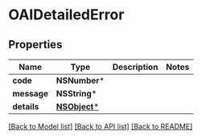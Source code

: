 # OAIDetailedError

## Properties
Name | Type | Description | Notes
------------ | ------------- | ------------- | -------------
**code** | **NSNumber*** |  | 
**message** | **NSString*** |  | 
**details** | [**NSObject***](.md) |  | 

[[Back to Model list]](../README.md#documentation-for-models) [[Back to API list]](../README.md#documentation-for-api-endpoints) [[Back to README]](../README.md)


